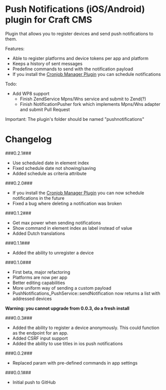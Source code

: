 Push Notifications (iOS/Android) plugin for Craft CMS
=================

Plugin that allows you to register devices and send push notifications to them.

Features:
- Able to register platforms and device tokens per app and platform
- Keeps a history of sent messages
- Predefine commands to send with the notification payload
- If you install the [Cronjob Manager Plugin](http://github.com/boboldehampsink/cronjob) you can schedule notifications

Todo:
- Add WP8 support
	- Finish ZendService Mpns/Wns service and submit to Zend(?)
	- Finish NotificationPusher fork which implements Mpns/Wns adapter and submit Pull Request

Important:
The plugin's folder should be named "pushnotifications"

Changelog
=================
###0.2.1###
- Use scheduled date in element index
- Fixed schedule date not showing/saving
- Added schedule as criteria attribute

###0.2.0###
- If you install the [Cronjob Manager Plugin](http://github.com/boboldehampsink/cronjob) you can now schedule notifications in the future
- Fixed a bug where deleting a notification was broken

###0.1.2###
- Get max power when sending notifications
- Show command in element index as label instead of value
- Added Dutch translations

###0.1.1###
- Added the ability to unregister a device

###0.1.0###
- First beta, major refactoring
- Platforms are now per app
- Better editing capabilities
- More uniform way of sending a custom payload
- PushNotifications_PushService::sendNotification now returns a list with addressed devices

__Warning: you cannot upgrade from 0.0.3, do a fresh install__

###0.0.3###
- Added the ability to register a device anonymously. This could function as the endpoint for an app.
- Added CSRF input support
- Added the ability to use titles in ios push notifications

###0.0.2###
- Replaced param with pre-defined commands in app settings

###0.0.1###
- Initial push to GitHub
